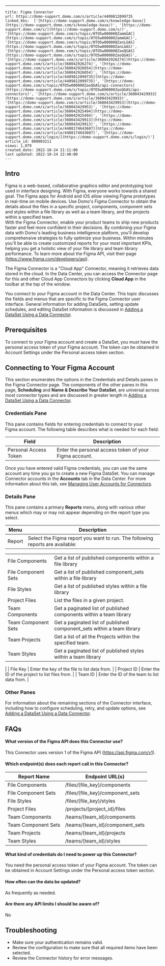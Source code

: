 ---
    title: Figma Connector
    url: https://domo-support.domo.com/s/article/4409812099735
    linked_kbs:  ['[https://domo-support.domo.com/s/knowledge-base/](https://domo-support.domo.com/s/knowledge-base/)', '[https://domo-support.domo.com/s/](https://domo-support.domo.com/s/)', '[https://domo-support.domo.com/s/topic/0TO5w000000ZammGAC](https://domo-support.domo.com/s/topic/0TO5w000000ZammGAC)', '[https://domo-support.domo.com/s/topic/0TO5w000000ZanLGAS](https://domo-support.domo.com/s/topic/0TO5w000000ZanLGAS)', '[https://domo-support.domo.com/s/topic/0TO5w000000ZaoQGAS](https://domo-support.domo.com/s/topic/0TO5w000000ZaoQGAS)', '[https://domo-support.domo.com/s/article/360042926274](https://domo-support.domo.com/s/article/360042926274)', '[https://domo-support.domo.com/s/article/360042926054](https://domo-support.domo.com/s/article/360042926054)', '[https://domo-support.domo.com/s/article/4409812099735](https://domo-support.domo.com/s/article/4409812099735)', '[https://domo-support.domo.com/s/topic/0TO5w000000ZaoQGAS/api-connectors](https://domo-support.domo.com/s/topic/0TO5w000000ZaoQGAS/api-connectors)', '[https://domo-support.domo.com/s/article/360043429933](https://domo-support.domo.com/s/article/360043429933)', '[https://domo-support.domo.com/s/article/360043429953](https://domo-support.domo.com/s/article/360043429953)', '[https://domo-support.domo.com/s/article/360042925494](https://domo-support.domo.com/s/article/360042925494)', '[https://domo-support.domo.com/s/article/360043429913](https://domo-support.domo.com/s/article/360043429913)', '[https://domo-support.domo.com/s/article/4408174643607](https://domo-support.domo.com/s/article/4408174643607)', '[https://domo-support.domo.com/s/login/](https://domo-support.domo.com/s/login/)']
    article_id: 000003211
    views: 1,079
    created_date: 2022-10-24 21:11:00
    last updated: 2022-10-24 22:40:00
    ---



Intro
-----






Figma is a web-based, collaborative graphics editor and prototyping tool used in interface designing. With Figma, everyone works towards a shared goal. The Figma apps for Android and iOS allow viewing Figma prototypes in real-time on mobile devices. Use Domo's Figma Connector to obtain the details about the files in a specific project, components, component sets and styles within a file library as well as a team library, and the projects within a specified team.  
With the Figma Connector, enable your product teams to ship new products faster and feel more confident in their decisions. By combining your Figma data with Domo's leading business intelligence platform, you'll develop comprehensive strategies to fully optimize your business. Within minutes you'll be able to create customized reports for your most important KPIs, helping you get a holistic view of your file library and team library performance. To learn more about the Figma API, visit their page (<https://www.figma.com/developers/api>).






The Figma Connector is a "Cloud App" Connector, meaning it retrieves data stored in the cloud. In the Data Center, you can access the Connector page for this and other Cloud App Connectors by clicking **Cloud App** in the toolbar at the top of the window.


You connect to your Figma account in the Data Center. This topic discusses the fields and menus that are specific to the Figma Connector user interface. General information for adding DataSets, setting update schedules, and editing DataSet information is discussed in [Adding a DataSet Using a Data Connector](/s/article/360042926274).


Prerequisites
-------------


To connect to your Figma account and create a DataSet, you must have the personal access token of your Figma account. The token can be obtained in Account Settings under the Personal access token section.


Connecting to Your Figma Account
--------------------------------


This section enumerates the options in the Credentials and Details panes in the Figma Connector page. The components of the other panes in this page, **Scheduling** and **Name & Describe Your DataSet**, are universal across most connector types and are discussed in greater length in [Adding a DataSet Using a Data Connector](/s/article/360042926274).


### Credentials Pane


This pane contains fields for entering credentials to connect to your Figma account. The following table describes what is needed for each field:




| Field | Description |
| --- | --- |
| Personal Access Token | Enter the personal access token of your Figma account.  |


Once you have entered valid Figma credentials, you can use the same account any time you go to create a new Figma DataSet. You can manage Connector accounts in the **Accounts** tab in the Data Center. For more information about this tab, see [Managing User Accounts for Connectors](/s/article/360042926054).


### Details Pane


This pane contains a primary **Reports** menu, along with various other menus which may or may not appear depending on the report type you select.




| Menu | Description |
| --- | --- |
| Report | Select the Figma report you want to run. The following reports are available:

|  |  |
| --- | --- |
| File Components | Get a list of published components within a file library |
| File Component Sets | Get a list of published component\_sets within a file library |
| File Styles | Get a list of published styles within a file library |
| Project Files | List the files in a given project. |
| Team Components | Get a paginated list of published components within a team library |
| Team Component Sets | Get a paginated list of published component\_sets within a team library |
| Team Projects | Get a list of all the Projects within the specified team. |
| Team Styles | Get a paginated list of published styles within a team library |

 |
| File Key | Enter the key of the file to list data from. |
| Project ID | Enter the ID of the project to list files from. |
| Team ID | Enter the ID of the team to list data from. |


### Other Panes


For information about the remaining sections of the Connector interface, including how to configure scheduling, retry, and update options, see [Adding a DataSet Using a Data Connector](/s/article/360042926274).


FAQs
----


#### What version of the Figma API does this Connector use?


This Connector uses version 1 of the Figma API (<https://api.figma.com/v1>).


#### Which endpoint(s) does each report call in this Connector?




| Report Name | Endpoint URL(s) |
| --- | --- |
| File Components | /files/{file\_key}/components |
| File Component Sets | /files/{file\_key}/component\_sets |
| File Styles | /files/{file\_key}/styles |
| Project Files | /projects/{project\_id}/files |
| Team Components | /teams/{team\_id}/components |
| Team Component Sets | /teams/{team\_id}/component\_sets |
| Team Projects | /teams/{team\_id}/projects |
| Team Styles | /teams/{team\_id}/styles |


#### What kind of credentials do I need to power up this Connector?


You need the personal access token of your Figma account. The token can be obtained in Account Settings under the Personal access token section.


#### How often can the data be updated?


As frequently as needed.


#### Are there any API limits I should be aware of?


No


Troubleshooting
---------------


* Make sure your authentication remains valid.
* Review the configuration to make sure that all required items have been selected.
* Review the Connector history for error messages.
